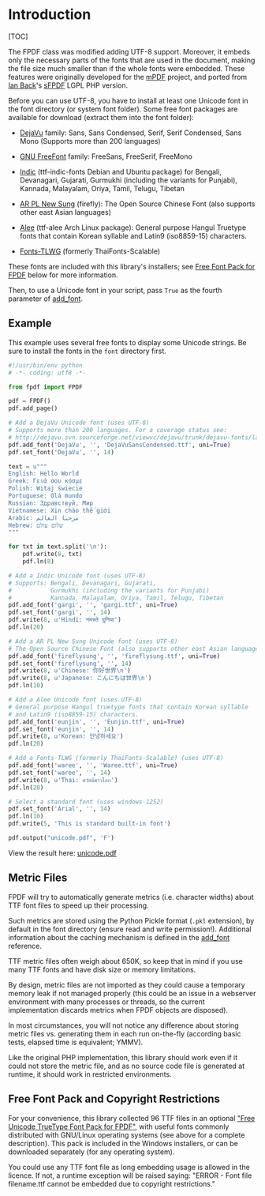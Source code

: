# Introduction #

[TOC]

The FPDF class was modified adding UTF-8 support.
Moreover, it embeds only the necessary parts of the fonts that are used in the 
document, making the file size much smaller than if the whole fonts were 
embedded. These features were originally developed for the 
[mPDF](http://mpdf.bpm1.com/) project, and ported from 
[Ian Back](mailto:ian@bpm1.com?subject=sFPDF)'s
[sFPDF](http://www.fpdf.org/en/script/script91.php) LGPL PHP version.

Before you can use UTF-8, you have to install at least one Unicode font in the 
font directory (or system font folder). Some free font packages are available 
for download (extract them into the font folder):

  * [DejaVu](http://dejavu-fonts.org/) family: Sans, Sans Condensed, Serif,
Serif Condensed, Sans Mono (Supports more than 200 languages)

  * [GNU FreeFont](http://www.gnu.org/software/freefont/) family: FreeSans,
FreeSerif, FreeMono

  * [Indic](http://en.wikipedia.org/wiki/Help:Multilingual_support_(Indic))
(ttf-indic-fonts Debian and Ubuntu package) for Bengali, Devanagari, Gujarati,
Gurmukhi (including the variants for Punjabi), Kannada, Malayalam, Oriya,
Tamil, Telugu, Tibetan

  * [AR PL New Sung](http://www.study-area.org/apt/firefly-font/) (firefly):
The Open Source Chinese Font (also supports other east Asian languages)

  * [Alee](https://wiki.archlinux.org/index.php/Fonts) (ttf-alee Arch Linux
package): General purpose Hangul Truetype fonts that contain Korean syllable
and Latin9 (iso8859-15) characters.

  * [Fonts-TLWG](http://linux.thai.net/projects/fonts-tlwg/) (formerly
ThaiFonts-Scalable)

These fonts are included with this library's installers; see 
[Free Font Pack for FPDF](#free-font-pack-and-copyright-restrictions) below for
more information.

Then, to use a Unicode font in your script, pass `True` as the fourth parameter 
of [add_font](reference/add_font.md).

## Example ##

This example uses several free fonts to display some Unicode strings. Be sure to
install the fonts in the `font` directory first.

```python
#!/usr/bin/env python
# -*- coding: utf8 -*-

from fpdf import FPDF

pdf = FPDF()
pdf.add_page()

# Add a DejaVu Unicode font (uses UTF-8)
# Supports more than 200 languages. For a coverage status see:
# http://dejavu.svn.sourceforge.net/viewvc/dejavu/trunk/dejavu-fonts/langcover.txt
pdf.add_font('DejaVu', '', 'DejaVuSansCondensed.ttf', uni=True)
pdf.set_font('DejaVu', '', 14)

text = u"""
English: Hello World
Greek: Γειά σου κόσμε
Polish: Witaj świecie
Portuguese: Olá mundo
Russian: Здравствуй, Мир
Vietnamese: Xin chào thế giới
Arabic: مرحبا العالم
Hebrew: שלום עולם
"""

for txt in text.split('\n'):
    pdf.write(8, txt)
    pdf.ln(8)

# Add a Indic Unicode font (uses UTF-8)
# Supports: Bengali, Devanagari, Gujarati, 
#           Gurmukhi (including the variants for Punjabi) 
#           Kannada, Malayalam, Oriya, Tamil, Telugu, Tibetan
pdf.add_font('gargi', '', 'gargi.ttf', uni=True) 
pdf.set_font('gargi', '', 14)
pdf.write(8, u'Hindi: नमस्ते दुनिया')
pdf.ln(20)

# Add a AR PL New Sung Unicode font (uses UTF-8)
# The Open Source Chinese Font (also supports other east Asian languages)
pdf.add_font('fireflysung', '', 'fireflysung.ttf', uni=True)
pdf.set_font('fireflysung', '', 14)
pdf.write(8, u'Chinese: 你好世界\n')
pdf.write(8, u'Japanese: こんにちは世界\n')
pdf.ln(10)

# Add a Alee Unicode font (uses UTF-8)
# General purpose Hangul truetype fonts that contain Korean syllable 
# and Latin9 (iso8859-15) characters.
pdf.add_font('eunjin', '', 'Eunjin.ttf', uni=True)
pdf.set_font('eunjin', '', 14)
pdf.write(8, u'Korean: 안녕하세요')
pdf.ln(20)

# Add a Fonts-TLWG (formerly ThaiFonts-Scalable) (uses UTF-8)
pdf.add_font('waree', '', 'Waree.ttf', uni=True)
pdf.set_font('waree', '', 14)
pdf.write(8, u'Thai: สวัสดีชาวโลก')
pdf.ln(20)

# Select a standard font (uses windows-1252)
pdf.set_font('Arial', '', 14)
pdf.ln(10)
pdf.write(5, 'This is standard built-in font')

pdf.output("unicode.pdf", 'F')
```


View the result here: 
[unicode.pdf](https://github.com/reingart/pyfpdf/raw/master/tutorial/unicode.pdf)

## Metric Files ##

FPDF will try to automatically generate metrics (i.e. character widths) about 
TTF font files to speed up their processing.

Such metrics are stored using the Python Pickle format (`.pkl` extension), by 
default in the font directory (ensure read and write permission!). Additional 
information about the caching mechanism is defined in the
[add_font](reference/add_font.md) reference.

TTF metric files often weigh about 650K, so keep that in mind if you use many
TTF fonts and have disk size or memory limitations.

By design, metric files are not imported as they could cause a temporary memory
leak if not managed properly (this could be an issue in a webserver environment
with many processes or threads, so the current implementation discards metrics when
FPDF objects are disposed).

In most circumstances, you will not notice any difference about storing metric
files vs. generating them in each run on-the-fly (according basic tests, elapsed
time is equivalent; YMMV).

Like the original PHP implementation, this library should work even if it could
not store the metric file, and as no source code file is generated at runtime,
it should work in restricted environments.

## Free Font Pack and Copyright Restrictions ##

For your convenience, this library collected 96 TTF files in an optional 
["Free Unicode TrueType Font Pack for FPDF"](http://pyfpdf.googlecode.com/files/fpdf_unicode_font_pack.zip), 
with useful fonts commonly distributed with GNU/Linux operating systems (see 
above for a complete description). This pack is included in the Windows 
installers, or can be downloaded separately (for any operating system).

You could use any TTF font file as long embedding usage is allowed in the licence.
If not, a runtime exception will be raised saying: "ERROR - Font file 
filename.ttf cannot be embedded due to copyright restrictions."
